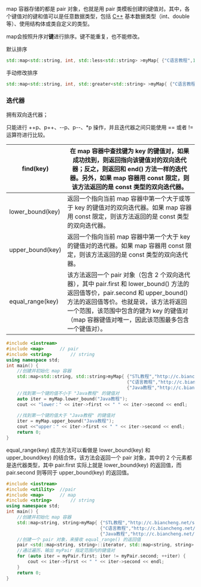 map 容器存储的都是 pair 对象，也就是用 pair 类模板创建的键值对。其中，各个键值对的键和值可以是任意数据类型，包括 [C++](http://c.biancheng.net/cplus/) 基本数据类型（int、double 等）、使用结构体或类自定义的类型。

map会按照升序对**键**进行排序。键不能重复，也不能修改。

默认排序

```C++
std::map<std::string, int, std::less<std::string> >myMap{ {"C语言教程",10},{"STL教程",20} };
```

手动修改排序

```C++
std::map<std::string, int, std::greater<std::string> >myMap{ {"C语言教程",10},{"STL教程",20} };
```



### 迭代器

拥有双向迭代器；

只能进行 ++p、p++、--p、p--、*p 操作，并且迭代器之间只能使用 == 或者 != 运算符进行比较。

| find(key)        | 在 map 容器中查找键为 key 的键值对，如果成功找到，则返回指向该键值对的双向迭代器；反之，则返回和 end() 方法一样的迭代器。另外，如果 map 容器用 const 限定，则该方法返回的是 const 类型的双向迭代器。 |
| ---------------- | ------------------------------------------------------------ |
| lower_bound(key) | 返回一个指向当前 map 容器中第一个大于或等于 key 的键值对的双向迭代器。如果 map 容器用 const 限定，则该方法返回的是 const 类型的双向迭代器。 |
| upper_bound(key) | 返回一个指向当前 map 容器中第一个大于 key 的键值对的迭代器。如果 map 容器用 const 限定，则该方法返回的是 const 类型的双向迭代器。 |
| equal_range(key) | 该方法返回一个 pair 对象（包含 2 个双向迭代器），其中 pair.first 和 lower_bound() 方法的返回值等价，pair.second 和 upper_bound() 方法的返回值等价。也就是说，该方法将返回一个范围，该范围中包含的键为 key 的键值对（map 容器键值对唯一，因此该范围最多包含一个键值对）。 |

```C++
#include <iostream>
#include <map>      // pair
#include <string>       // string
using namespace std;
int main() {
    //创建并初始化 map 容器
    std::map<std::string, std::string>myMap{ {"STL教程","http://c.biancheng.net/stl/"},
                                             {"C语言教程","http://c.biancheng.net/c/"},
                                             {"Java教程","http://c.biancheng.net/java/"} };
    //找到第一个键的值不小于 "Java教程" 的键值对
    auto iter = myMap.lower_bound("Java教程");
    cout << "lower：" << iter->first << " " << iter->second << endl;
   
    //找到第一个键的值大于 "Java教程" 的键值对
    iter = myMap.upper_bound("Java教程");
    cout <<"upper：" << iter->first << " " << iter->second << endl;
    return 0;
}
```

equal_range(key) 成员方法可以看做是 lower_bound(key) 和 upper_bound(key) 的结合体，该方法会返回一个 pair 对象，其中的 2 个元素都是迭代器类型，其中 pair.first 实际上就是 lower_bound(key) 的返回值，而 pair.second 则等同于 upper_bound(key) 的返回值。

```C++
#include <iostream>
#include <utility>  //pair
#include <map>      // map
#include <string>       // string
using namespace std;
int main() {
    //创建并初始化 map 容器
    std::map<string, string>myMap{ {"STL教程","http://c.biancheng.net/stl/"},
                                   {"C语言教程","http://c.biancheng.net/c/"},
                                   {"Java教程","http://c.biancheng.net/java/"} };
    //创建一个 pair 对象，来接收 equal_range() 的返回值
    pair <std::map<string, string>::iterator, std::map<string, string>::iterator> myPair = myMap.equal_range("C语言教程");
    //通过遍历，输出 myPair 指定范围内的键值对
    for (auto iter = myPair.first; iter != myPair.second; ++iter) {
        cout << iter->first << " " << iter->second << endl;
    }
    return 0;
}
```

